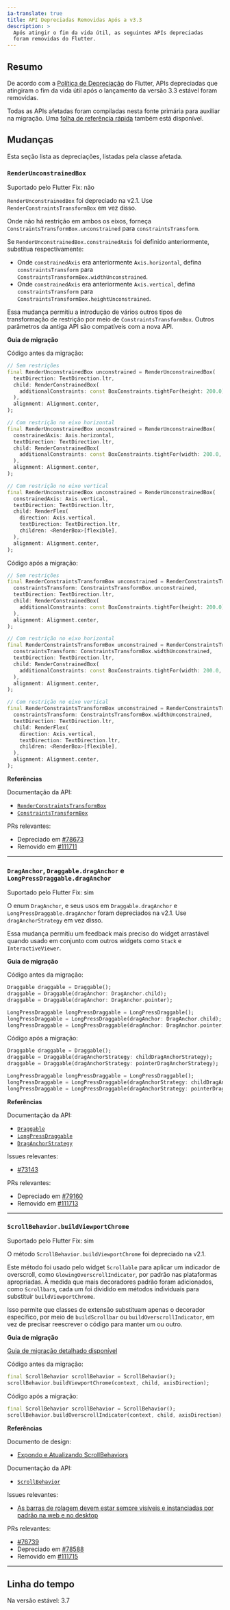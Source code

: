 ```yaml
---
ia-translate: true
title: API Depreciadas Removidas Após a v3.3
description: >
  Após atingir o fim da vida útil, as seguintes APIs depreciadas
  foram removidas do Flutter.
---
```


## Resumo

De acordo com a [Política de Depreciação][] do Flutter,
APIs depreciadas que atingiram o fim da vida útil após o
lançamento da versão 3.3 estável foram removidas.

Todas as APIs afetadas foram compiladas nesta fonte
primária para auxiliar na migração. Uma
[folha de referência rápida][] também está disponível.

[Política de Depreciação]: {{site.repo.flutter}}/blob/master/docs/contributing/Tree-hygiene.md#deprecations
[folha de referência rápida]: /go/deprecations-removed-after-3-3

## Mudanças

Esta seção lista as depreciações, listadas pela classe afetada.

### `RenderUnconstrainedBox`

Suportado pelo Flutter Fix: não

`RenderUnconstrainedBox` foi depreciado na v2.1.
Use `RenderConstraintsTransformBox` em vez disso.

Onde não há restrição em ambos os eixos, forneça `ConstraintsTransformBox.unconstrained`
para `constraintsTransform`.

Se `RenderUnconstrainedBox.constrainedAxis` foi definido anteriormente,
substitua respectivamente:

- Onde `constrainedAxis` era anteriormente `Axis.horizontal`, defina
  `constraintsTransform` para `ConstraintsTransformBox.widthUnconstrained`.
- Onde `constrainedAxis` era anteriormente `Axis.vertical`, defina
  `constraintsTransform` para `ConstraintsTransformBox.heightUnconstrained`.

Essa mudança permitiu a introdução de vários outros tipos de transformação de
restrição por meio de `ConstraintsTransformBox`. Outros parâmetros da antiga
API são compatíveis com a nova API.

**Guia de migração**

Código antes da migração:

```dart
// Sem restrições
final RenderUnconstrainedBox unconstrained = RenderUnconstrainedBox(
  textDirection: TextDirection.ltr,
  child: RenderConstrainedBox(
    additionalConstraints: const BoxConstraints.tightFor(height: 200.0),
  ),
  alignment: Alignment.center,
);

// Com restrição no eixo horizontal
final RenderUnconstrainedBox unconstrained = RenderUnconstrainedBox(
  constrainedAxis: Axis.horizontal,
  textDirection: TextDirection.ltr,
  child: RenderConstrainedBox(
    additionalConstraints: const BoxConstraints.tightFor(width: 200.0, height: 200.0),
  ),
  alignment: Alignment.center,
);

// Com restrição no eixo vertical
final RenderUnconstrainedBox unconstrained = RenderUnconstrainedBox(
  constrainedAxis: Axis.vertical,
  textDirection: TextDirection.ltr,
  child: RenderFlex(
    direction: Axis.vertical,
    textDirection: TextDirection.ltr,
    children: <RenderBox>[flexible],
  ),
  alignment: Alignment.center,
);
```

Código após a migração:

```dart
// Sem restrições
final RenderConstraintsTransformBox unconstrained = RenderConstraintsTransformBox(
  constraintsTransform: ConstraintsTransformBox.unconstrained,
  textDirection: TextDirection.ltr,
  child: RenderConstrainedBox(
    additionalConstraints: const BoxConstraints.tightFor(height: 200.0),
  ),
  alignment: Alignment.center,
);

// Com restrição no eixo horizontal
final RenderConstraintsTransformBox unconstrained = RenderConstraintsTransformBox(
  constraintsTransform: ConstraintsTransformBox.widthUnconstrained,
  textDirection: TextDirection.ltr,
  child: RenderConstrainedBox(
    additionalConstraints: const BoxConstraints.tightFor(width: 200.0, height: 200.0),
  ),
  alignment: Alignment.center,
);

// Com restrição no eixo vertical
final RenderConstraintsTransformBox unconstrained = RenderConstraintsTransformBox(
  constraintsTransform: ConstraintsTransformBox.widthUnconstrained,
  textDirection: TextDirection.ltr,
  child: RenderFlex(
    direction: Axis.vertical,
    textDirection: TextDirection.ltr,
    children: <RenderBox>[flexible],
  ),
  alignment: Alignment.center,
);
```

**Referências**

Documentação da API:

* [`RenderConstraintsTransformBox`][]
* [`ConstraintsTransformBox`][]

PRs relevantes:

* Depreciado em [#78673][]
* Removido em [#111711][]

[`RenderConstraintsTransformBox`]: {{site.api}}/flutter/rendering/RenderConstraintsTransformBox-class.html
[`ConstraintsTransformBox`]: {{site.api}}/flutter/widgets/ConstraintsTransformBox-class.html
[#78673]: {{site.repo.flutter}}/pull/78673
[#111711]: {{site.repo.flutter}}/pull/111711

---

### `DragAnchor`, `Draggable.dragAnchor` e `LongPressDraggable.dragAnchor`

Suportado pelo Flutter Fix: sim

O enum `DragAnchor`, e seus usos em `Draggable.dragAnchor` e
`LongPressDraggable.dragAnchor` foram depreciados na v2.1.
Use `dragAnchorStrategy` em vez disso.

Essa mudança permitiu um feedback mais preciso do widget arrastável quando usado
em conjunto com outros widgets como `Stack` e `InteractiveViewer`.

**Guia de migração**

Código antes da migração:

```dart
Draggable draggable = Draggable();
draggable = Draggable(dragAnchor: DragAnchor.child);
draggable = Draggable(dragAnchor: DragAnchor.pointer);

LongPressDraggable longPressDraggable = LongPressDraggable();
longPressDraggable = LongPressDraggable(dragAnchor: DragAnchor.child);
longPressDraggable = LongPressDraggable(dragAnchor: DragAnchor.pointer);
```

Código após a migração:

```dart
Draggable draggable = Draggable();
draggable = Draggable(dragAnchorStrategy: childDragAnchorStrategy);
draggable = Draggable(dragAnchorStrategy: pointerDragAnchorStrategy);

LongPressDraggable longPressDraggable = LongPressDraggable();
longPressDraggable = LongPressDraggable(dragAnchorStrategy: childDragAnchorStrategy);
longPressDraggable = LongPressDraggable(dragAnchorStrategy: pointerDragAnchorStrategy);
```

**Referências**

Documentação da API:

* [`Draggable`][]
* [`LongPressDraggable`][]
* [`DragAnchorStrategy`][]

Issues relevantes:

* [#73143][]

PRs relevantes:

* Depreciado em [#79160][]
* Removido em [#111713][]

[`Draggable`]: {{site.api}}/flutter/widgets/Draggable-class.html
[`LongPressDraggable`]: {{site.api}}/flutter/widgets/LongPressDraggable-class.html
[`DragAnchorStrategy`]: {{site.api}}/flutter/widgets/DragAnchorStrategy.html
[#73143]: {{site.repo.flutter}}/pull/73143
[#79160]: {{site.repo.flutter}}/pull/79160
[#111713]: {{site.repo.flutter}}/pull/111713

---

### `ScrollBehavior.buildViewportChrome`

Suportado pelo Flutter Fix: sim

O método `ScrollBehavior.buildViewportChrome` foi depreciado na v2.1.

Este método foi usado pelo widget `Scrollable` para aplicar um indicador de
overscroll, como `GlowingOverscrollIndicator`, por padrão nas plataformas
apropriadas. À medida que mais decoradores padrão foram adicionados, como
`Scrollbar`s, cada um foi dividido em métodos individuais para substituir
`buildViewportChrome`.

Isso permite que classes de extensão substituam apenas o decorador específico,
por meio de `buildScrollbar` ou `buildOverscrollIndicator`, em vez de precisar
reescrever o código para manter um ou outro.

**Guia de migração**

[Guia de migração detalhado disponível][]

Código antes da migração:

```dart
final ScrollBehavior scrollBehavior = ScrollBehavior();
scrollBehavior.buildViewportChrome(context, child, axisDirection);
```

Código após a migração:

```dart
final ScrollBehavior scrollBehavior = ScrollBehavior();
scrollBehavior.buildOverscrollIndicator(context, child, axisDirection);
```

**Referências**

Documento de design:

* [Expondo e Atualizando ScrollBehaviors][]

Documentação da API:

* [`ScrollBehavior`][]

Issues relevantes:

* [As barras de rolagem devem estar sempre visíveis e instanciadas por padrão na web e no desktop][]

PRs relevantes:

* [#76739][]
* Depreciado em [#78588][]
* Removido em [#111715][]

[Guia de migração detalhado disponível]: /release/breaking-changes/default-desktop-scrollbars
[Expondo e Atualizando ScrollBehaviors]: /go/exposing-scroll-behaviors
[`ScrollBehavior`]: {{site.api}}/flutter/widgets/ScrollBehavior-class.html
[As barras de rolagem devem estar sempre visíveis e instanciadas por padrão na web e no desktop]: {{site.repo.flutter}}/issues/40107
[#76739]: {{site.repo.flutter}}/pull/76739
[#78588]: {{site.repo.flutter}}/pull/78588
[#111715]: {{site.repo.flutter}}/pull/111715

---

## Linha do tempo

Na versão estável: 3.7
